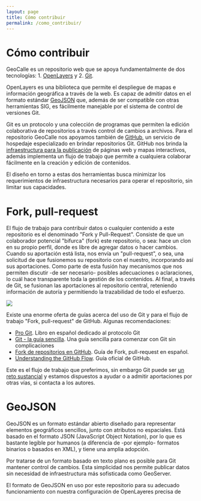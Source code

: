 ```yaml
---
layout: page
title: Cómo contribuir
permalink: /como_contribuir/
---
```



# Cómo contribuir

GeoCalle es un repositorio web que se apoya fundamentalmente de dos
tecnologías: 1. [OpenLayers](https://openlayers.org) y 2. [Git](https://git-scm.com).

OpenLayers es una biblioteca que permite el despliegue de mapas e
información geográfica a través de la web. Es capaz de admitir datos
en el formato estándar [GeoJSON](http://geojson.org/) que, además de ser compatible con otras
herramientas SIG, es fácilmente manejable por el sistema de control de
versiones Git.

Git es un protocolo y una colección de programas que permiten la
edición colaborativa de repositorios a través control de cambios a
archivos. Para el repositorio GeoCalle nos apoyamos también de [GitHub](https://github.com),
un servicio de hospedaje especializado en brindar repositorios Git.
GitHub nos brinda la [infraestructura para la publicación](https://pages.github.com/) de páginas
web y mapas interactivos, además implementa un flujo de trabajo que
permite a cualquiera colaborar fácilmente en la creación y edición de
contenidos.

El diseño en torno a estas dos herramientas busca minimizar los
requerimientos de infraestructura necesarios para operar el
repositorio, sin limitar sus capacidades.


# Fork, pull-request

El flujo de trabajo para contribuir datos o cualquier contenido a este
repositorio es el denominado "Fork y Pull-Request". Consiste de que un
colaborador potencial "bifurca" (fork) este repositorio, o sea: hace
un clon en su propio perfil, donde es libre de agregar datos o hacer
cambios. Cuando su aportación está lista, nos envía un "pull-request",
o sea, una solicitud de que fusionemos su repositorio con el nuestro,
incorporando así sus aportaciones. Como parte de esta fusión hay
mecanismos que nos permiten discutir -de ser necesario- posibles
adecuaciones o aclaraciones, lo cuál hace transparente toda la gestión
de los contenidos. Al final, a través de Git, se fusionan las
aportaciones al repositorio central, reteniendo información de autoría
y permitiendo la trazabilidad de todo el esfuerzo.

<img src="../gitflow.png">

Existe una enorme oferta de guías acerca del uso de Git y para el
flujo de trabajo "Fork, pull-request" de GitHub. Algunas
recomendaciones:

 - [Pro Git](https://git-scm.com/book/es/v1). Libro en español
   dedicado al protocolo Git
 - [Git - la guía sencilla](http://rogerdudler.github.io/git-guide/index.es.html). Una
   guía sencilla para comenzar con Git sin complicaciones
 - [Fork de repositorios en GitHub](http://aprendegit.com/fork-de-repositorios-para-que-sirve/). Guía
   de Fork, pull-request en español.
 - [Understanding the GitHub Flow](https://guides.github.com/introduction/flow/). Guía
   oficial de GitHub.

Este es el flujo de trabajo que preferimos, sin embargo Git puede ser
[un reto sustancial](https://xkcd.com/1597/) y estamos dispuestos a
ayudar o a admitir aportaciones por otras vías, si contacta a los
autores.


# GeoJSON

GeoJSON es un formato estándar abierto diseñado para representar
elementos geográficos sencillos, junto con atributos no
espaciales. Está basado en el formato JSON (JavaScript Object
Notation), por lo que es bastante legible por humanos (a diferencia de
-por ejemplo- formatos binarios o basados en XML), y tiene una
amplia adopción.

Por tratarse de un formato basado en texto plano es posible para Git
mantener control de cambios. Esta simplicidad nos permite publicar
datos sin necesidad de infraestructura más sofisticada como
GeoServer. 

El formato de GeoJSON en uso por este repositorio para su adecuado
funcionamiento con nuestra configuración de OpenLayeres precisa de
